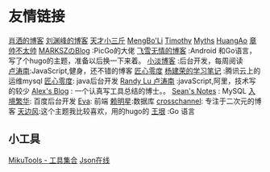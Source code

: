 <!-- ---
layout: "catagory"
title: "友情链接"
date: 2018-12-24 20:47:09
comments: true
--- -->

# <a name="9447oz"></a>友情链接
[肖洒的博客](https://x-nicolo.github.io) 
[刘渊峰的博客](https://yuanfengliu.github.io/) 
[天才小三斤](https://www.fucksec.com/) 
[MengBo'Li](https://blog.imdst.com/) 
[Timothy](https://xiaozhou.net/) 
[Myths](https://blog.mythsman.com/) 
[HuangAo](http://www.huangao.net/) 
[章帅不太帅](https://www.huangzz.xyz/)
[MARKSZのBlog](https://molunerfinn.com/) :PicGo的大佬
[飞雪无情的博客](https://www.flysnow.org/) :Android 和Go语言，写了个hugo的主题，准备以后换一下来着。
[小淡博客](https://www.tanteng.me/blog) :后台开发，每周阅读  
[卢涛南](https://lutaonan.com/):JavaScript,健身，还不错的博客
[匠心零度](http://www.jiangxinlingdu.com/)
[杨建荣的学习笔记](https://cloud.tencent.com/developer/column/2127) :腾讯云上的运维mysql
[匠心零度](http://www.jiangxinlingdu.com/): java后台开发
[Randy Lu 卢涛南](https://lutaonan.com/) :javaScript,阿里，技术写的较少
[Alex's Blog](http://saili.science/) : 一个认真写工具总结的博士。。
[Sean's Notes](http://seanlook.com/) : MySQL
[入境繁华](http://blog.leanote.com/along): 百度后台开发
[Eva](http://eva1963.win/): 前端
[赖明星](http://mingxinglai.com/cn/):数据库
[crosschannel](https://crosschannel.cc/): 专注于二次元的博客
[天边风](https://www.tbfeng.com/):这个主题我比较喜欢，用的hugo的
[王垠](https://www.yinwang.org/)
[](http://blog.tmaize.net/):Go 语言


## 小工具
[MikuTools - 工具集合](https://miku.tools/)
[Json在线](http://json.zhaojun.im/)
